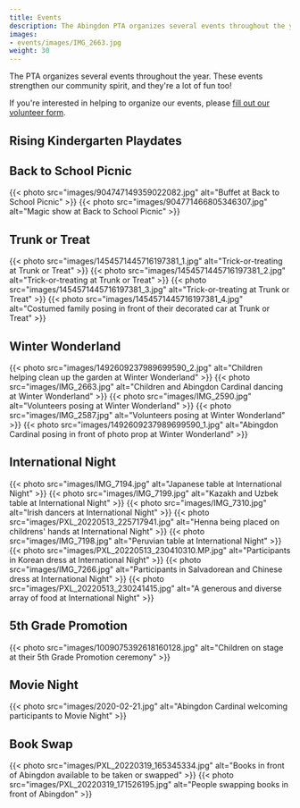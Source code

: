 ```yaml
---
title: Events
description: The Abingdon PTA organizes several events throughout the year.
images:
- events/images/IMG_2663.jpg
weight: 30
---
```


The PTA organizes several events throughout the year. These events strengthen our community spirit, and they're a lot of fun too!

If you're interested in helping to organize our events, please [fill out our volunteer form](https://docs.google.com/forms/d/e/1FAIpQLSf50HFDkNfDxP5VfE2LzsxKbUPZdmRGQTeNEUhXkU_qLCLWZQ/viewform?usp=sf_link).

## Rising Kindergarten Playdates

## Back to School Picnic

{{< photo src="images/904747149359022082.jpg" alt="Buffet at Back to School Picnic" >}}
{{< photo src="images/904771466805346307.jpg" alt="Magic show at Back to School Picnic" >}}

## Trunk or Treat

{{< photo src="images/1454571445716197381_1.jpg" alt="Trick-or-treating at Trunk or Treat" >}}
{{< photo src="images/1454571445716197381_2.jpg" alt="Trick-or-treating at Trunk or Treat" >}}
{{< photo src="images/1454571445716197381_3.jpg" alt="Trick-or-treating at Trunk or Treat" >}}
{{< photo src="images/1454571445716197381_4.jpg" alt="Costumed family posing in front of their decorated car at Trunk or Treat" >}}

## Winter Wonderland

{{< photo src="images/1492609237989699590_2.jpg" alt="Children helping clean up the garden at Winter Wonderland" >}}
{{< photo src="images/IMG_2663.jpg" alt="Children and Abingdon Cardinal dancing at Winter Wonderland" >}}
{{< photo src="images/IMG_2590.jpg" alt="Volunteers posing at Winter Wonderland" >}}
{{< photo src="images/IMG_2587.jpg" alt="Volunteers posing at Winter Wonderland" >}}
{{< photo src="images/1492609237989699590_1.jpg" alt="Abingdon Cardinal posing in front of photo prop at Winter Wonderland" >}}

## International Night

{{< photo src="images/IMG_7194.jpg" alt="Japanese table at International Night" >}}
{{< photo src="images/IMG_7199.jpg" alt="Kazakh and Uzbek table at International Night" >}}
{{< photo src="images/IMG_7310.jpg" alt="Irish dancers at International Night" >}}
{{< photo src="images/PXL_20220513_225717941.jpg" alt="Henna being placed on childrens' hands at International Night" >}}
{{< photo src="images/IMG_7198.jpg" alt="Peruvian table at International Night" >}}
{{< photo src="images/PXL_20220513_230410310.MP.jpg" alt="Participants in Korean dress at International Night" >}}
{{< photo src="images/IMG_7266.jpg" alt="Participants in Salvadorean and Chinese dress at International Night" >}}
{{< photo src="images/PXL_20220513_230241415.jpg" alt="A generous and diverse array of food at International Night" >}}

## 5th Grade Promotion

{{< photo src="images/1009075392618160128.jpg" alt="Children on stage at their 5th Grade Promotion ceremony" >}}

## Movie Night

{{< photo src="images/2020-02-21.jpg" alt="Abingdon Cardinal welcoming participants to Movie Night" >}}

## Book Swap

{{< photo src="images/PXL_20220319_165345334.jpg" alt="Books in front of Abingdon available to be taken or swapped" >}}
{{< photo src="images/PXL_20220319_171526195.jpg" alt="People swapping books in front of Abingdon" >}}